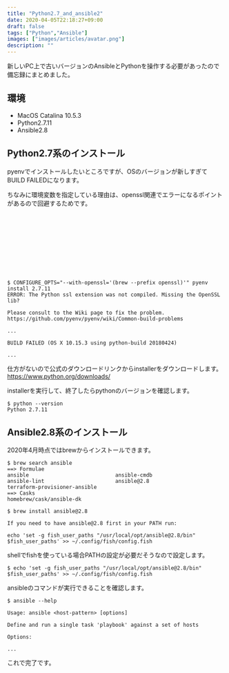 ```yaml
---
title: "Python2.7_and_ansible2"
date: 2020-04-05T22:18:27+09:00
draft: false
tags: ["Python","Ansible"]
images: ["images/articles/avatar.png"]
description: ""
---
```

新しいPC上で古いバージョンのAnsibleとPythonを操作する必要があったので備忘録にまとめました。

## 環境

- MacOS Catalina 10.5.3
- Python2.7.11
- Ansible2.8


## Python2.7系のインストール
pyenvでインストールしたいところですが、OSのバージョンが新しすぎてBUILD FAILEDになります。

ちなみに環境変数を指定している理由は、openssl関連でエラーになるポイントがあるので回避するためです。

<div class="iframely-embed"><div class="iframely-responsive" style="height: 140px; padding-bottom: 0;"><a href="https://github.com/pyenv/pyenv/issues/1184" data-iframely-url="//cdn.iframe.ly/XO0kylq"></a></div></div><script async src="//cdn.iframe.ly/embed.js" charset="utf-8"></script>

```
$ CONFIGURE_OPTS="--with-openssl='(brew --prefix openssl)'" pyenv install 2.7.11
ERROR: The Python ssl extension was not compiled. Missing the OpenSSL lib?

Please consult to the Wiki page to fix the problem.
https://github.com/pyenv/pyenv/wiki/Common-build-problems

...

BUILD FAILED (OS X 10.15.3 using python-build 20180424)

...

```


仕方がないので公式のダウンロードリンクからinstallerをダウンロードします。
https://www.python.org/downloads/

installerを実行して、終了したらpythonのバージョンを確認します。

```
$ python --version
Python 2.7.11
```

## Ansible2.8系のインストール
2020年4月時点ではbrewからインストールできます。

```
$ brew search ansible
==> Formulae
ansible                            ansible-cmdb                       ansible-lint                       ansible@2.8                        terraform-provisioner-ansible
==> Casks
homebrew/cask/ansible-dk

$ brew install ansible@2.8

If you need to have ansible@2.8 first in your PATH run:

echo 'set -g fish_user_paths "/usr/local/opt/ansible@2.8/bin" $fish_user_paths' >> ~/.config/fish/config.fish
```

shellでfishを使っている場合PATHの設定が必要だそうなので設定します。
```
$ echo 'set -g fish_user_paths "/usr/local/opt/ansible@2.8/bin" $fish_user_paths' >> ~/.config/fish/config.fish
```

ansibleのコマンドが実行できることを確認します。

```
$ ansible --help

Usage: ansible <host-pattern> [options]

Define and run a single task 'playbook' against a set of hosts

Options:

...

`````
これで完了です。